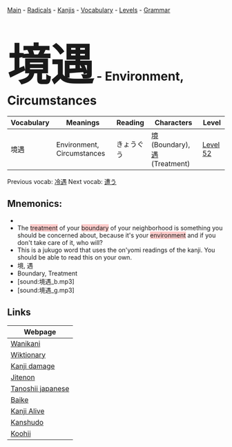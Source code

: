 <style> bigfont {font-size: 100px}</style>
[Main](../README.md) -
[Radicals](../radicals.md) -
[Kanjis](../kanjis.md) -
[Vocabulary](../vocabulary.md) -
[Levels](../levels.md) -
[Grammar](../grammar.md)
# <bigfont> 境遇</bigfont> - Environment, Circumstances 

| Vocabulary | Meanings | Reading | Characters | Level |
| --- | --- | --- | --- | --- |
| 境遇 | Environment, Circumstances | きょうぐう |  [境](../kanjis/境.md) (Boundary), [遇](../kanjis/遇.md) (Treatment) | [Level 52](../levels/wk_level52.md) |

Previous vocab: [冷遇](冷遇.md) Next vocab: [遭う](遭う.md) 

## Mnemonics:

* 
* The <span style="background-color:#ffcccb"> treatment</span> of your <span style="background-color:#ffcccb"> boundary</span> of your neighborhood is something you should be concerned about, because it's your <span style="background-color:#ffcccb"> environment</span> and if you don't take care of it, who will?
* This is a jukugo word that uses the on'yomi readings of the kanji. You should be able to read this on your own.
* 境, 遇
* Boundary, Treatment
* [sound:境遇_b.mp3]
* [sound:境遇_g.mp3]


## Links 

| Webpage |
| --- |
| [Wanikani          ](https://www.wanikani.com/kanji/境遇) |
| [Wiktionary        ](https://en.wiktionary.org/wiki/境遇) |
| [Kanji damage      ](http://www.kanjidamage.com/kanji/search?utf8=✓&q=境遇) |
| [Jitenon           ](https://jitenon.com/kanji/境遇) |
| [Tanoshii japanese ](https://www.tanoshiijapanese.com/dictionary/kanji.cfm?k=境遇) |
| [Baike             ](https://baike.baidu.com/item/境遇) |
| [Kanji Alive       ](https://app.kanjialive.com/境遇) |
| [Kanshudo          ](https://www.kanshudo.com/searchmn?q=境遇) |
| [Koohii            ](https://kanji.koohii.com/study/kanji/境遇) |

